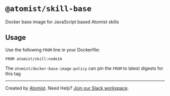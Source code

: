 # `@atomist/skill-base`

Docker base image for JavaScript based Atomist skills

## Usage

Use the following `FROM` line in your Dockerfile:

```
FROM atomist/skill:node14
```

The `atomist/docker-base-image-policy` can pin the `FROM` to latest digests for
this tag

---

Created by [Atomist][atomist]. Need Help? [Join our Slack workspace][slack].

[atomist]: https://atomist.com/ "Atomist"
[slack]: https://join.atomist.com/ "Atomist Community Slack "
